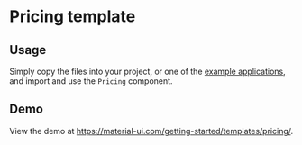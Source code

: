 # Pricing template

## Usage

Simply copy the files into your project, or one of the [example applications](https://github.com/quizlet/material-ui/tree/master/examples), and import and use the `Pricing` component.

## Demo

View the demo at https://material-ui.com/getting-started/templates/pricing/.
